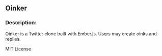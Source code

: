## Oinker

### Description:
Oinker is a Twitter clone built with Ember.js. Users may create oinks and replies. 

MIT License
